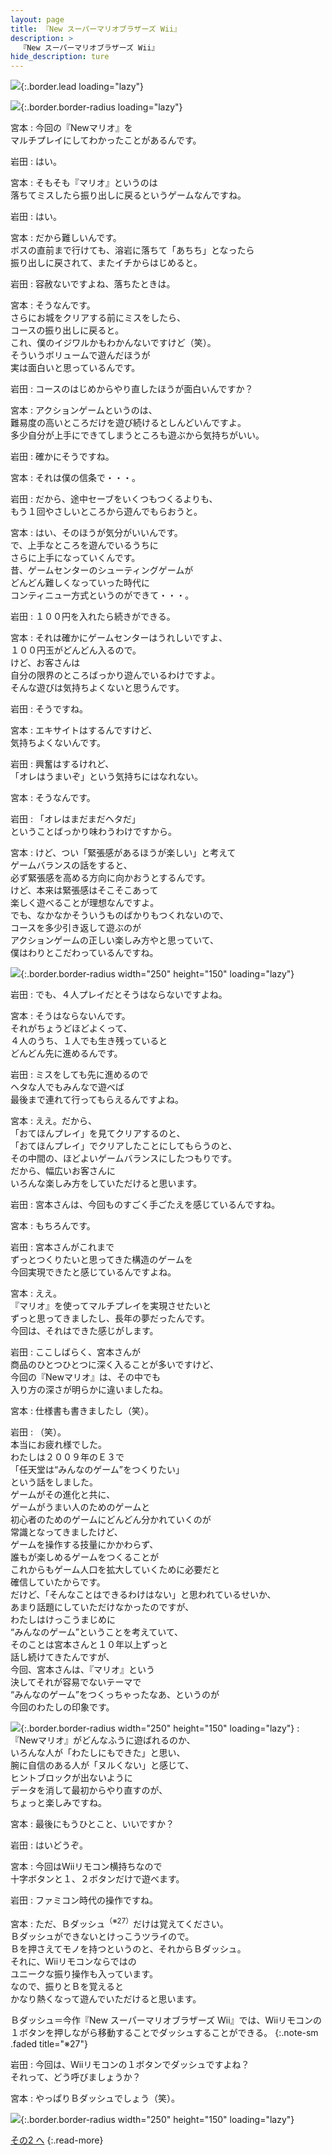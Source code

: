 ```yaml
---
layout: page
title: 『New スーパーマリオブラザーズ Wii』
description: >
  『New スーパーマリオブラザーズ Wii』
hide_description: ture
---
```


![](/others/interviews/jp/wii/smnj/vol1/img/mainvisual9.jpg){:.border.lead loading="lazy"}

![](/others/interviews/jp/wii/smnj/vol1/img/img_h2.gif){:.border.border-radius loading="lazy"}

宮本
: 今回の『Newマリオ』を<br>マルチプレイにしてわかったことがあるんです。

岩田
: はい。

宮本
: そもそも『マリオ』というのは<br>落ちてミスしたら振り出しに戻るというゲームなんですね。

岩田
: はい。

宮本
: だから難しいんです。<br>ボスの直前まで行けても、溶岩に落ちて「あちち」となったら<br>振り出しに戻されて、またイチからはじめると。

岩田
: 容赦ないですよね、落ちたときは。

宮本
: そうなんです。<br>さらにお城をクリアする前にミスをしたら、<br>コースの振り出しに戻ると。<br>これ、僕のイジワルかもわかんないですけど（笑）。<br>そういうボリュームで遊んだほうが<br>実は面白いと思っているんです。

岩田
: コースのはじめからやり直したほうが面白いんですか？

宮本
: アクションゲームというのは、<br>難易度の高いところだけを遊び続けるとしんどいんですよ。<br>多少自分が上手にできてしまうところも遊ぶから気持ちがいい。

岩田
: 確かにそうですね。

宮本
: それは僕の信条で・・・。

岩田
: だから、途中セーブをいくつもつくるよりも、<br>もう１回やさしいところから遊んでもらおうと。

宮本
: はい、そのほうが気分がいいんです。<br>で、上手なところを遊んでいるうちに<br>さらに上手になっていくんです。<br>昔、ゲームセンターのシューティングゲームが<br>どんどん難しくなっていった時代に<br>コンティニュー方式というのができて・・・。

岩田
: １００円を入れたら続きができる。

宮本
: それは確かにゲームセンターはうれしいですよ、<br>１００円玉がどんどん入るので。<br>けど、お客さんは<br>自分の限界のところばっかり遊んでいるわけですよ。<br>そんな遊びは気持ちよくないと思うんです。

岩田
: そうですね。

宮本
: エキサイトはするんですけど、<br>気持ちよくないんです。

岩田
: 興奮はするけれど、<br>「オレはうまいぞ」という気持ちにはなれない。

宮本
: そうなんです。

岩田
: 「オレはまだまだヘタだ」<br>ということばっかり味わうわけですから。

宮本
: けど、つい「緊張感があるほうが楽しい」と考えて<br>ゲームバランスの話をすると、<br>必ず緊張感を高める方向に向かおうとするんです。<br>けど、本来は緊張感はそこそこあって<br>楽しく遊べることが理想なんですよ。<br>でも、なかなかそういうものばかりもつくれないので、<br>コースを多少引き返して遊ぶのが<br>アクションゲームの正しい楽しみ方やと思っていて、<br>僕はわりとこだわっているんですね。

![](/others/interviews/jp/wii/smnj/vol1/img/photo19.jpg){:.border.border-radius width="250" height="150" loading="lazy"}

岩田
: でも、４人プレイだとそうはならないですよね。

宮本
: そうはならないんです。<br>それがちょうどほどよくって、<br>４人のうち、１人でも生き残っていると<br>どんどん先に進めるんです。

岩田
: ミスをしても先に進めるので<br>ヘタな人でもみんなで遊べば<br>最後まで連れて行ってもらえるんですよね。

宮本
: ええ。だから、<br>「おてほんプレイ」を見てクリアするのと、<br>「おてほんプレイ」でクリアしたことにしてもらうのと、<br>その中間の、ほどよいゲームバランスにしたつもりです。<br>だから、幅広いお客さんに<br>いろんな楽しみ方をしていただけると思います。

岩田
: 宮本さんは、今回ものすごく手ごたえを感じているんですね。

宮本
: もちろんです。

岩田
: 宮本さんがこれまで<br>ずっとつくりたいと思ってきた構造のゲームを<br>今回実現できたと感じているんですよね。

宮本
: ええ。<br>『マリオ』を使ってマルチプレイを実現させたいと<br>ずっと思ってきましたし、長年の夢だったんです。<br>今回は、それはできた感じがします。

岩田
: ここしばらく、宮本さんが<br>商品のひとつひとつに深く入ることが多いですけど、<br>今回の『Newマリオ』は、その中でも<br>入り方の深さが明らかに違いましたね。

宮本
: 仕様書も書きましたし（笑）。

岩田
: （笑）。<br>本当にお疲れ様でした。<br>わたしは２００９年のＥ３で<br>「任天堂は“みんなのゲーム”をつくりたい」<br>という話をしました。<br>ゲームがその進化と共に、<br>ゲームがうまい人のためのゲームと<br>初心者のためのゲームにどんどん分かれていくのが<br>常識となってきましたけど、<br>ゲームを操作する技量にかかわらず、<br>誰もが楽しめるゲームをつくることが<br>これからもゲーム人口を拡大していくために必要だと<br>確信していたからです。<br>だけど、「そんなことはできるわけはない」と思われているせいか、<br>あまり話題にしていただけなかったのですが、<br>わたしはけっこうまじめに<br>“みんなのゲーム”ということを考えていて、<br>そのことは宮本さんと１０年以上ずっと<br>話し続けてきたんですが、<br>今回、宮本さんは、『マリオ』という<br>決してそれが容易でないテーマで<br>“みんなのゲーム”をつくっちゃったなあ、というのが<br>今回のわたしの印象です。

![](/others/interviews/jp/wii/smnj/vol1/img/photo20.jpg){:.border.border-radius width="250" height="150" loading="lazy"}
: 『Newマリオ』がどんなふうに遊ばれるのか、<br>いろんな人が「わたしにもできた」と思い、<br>腕に自信のある人が「ヌルくない」と感じて、<br>ヒントブロックが出ないように<br>データを消して最初からやり直すのが、<br>ちょっと楽しみですね。

宮本
: 最後にもうひとこと、いいですか？

岩田
: はいどうぞ。

宮本
: 今回はWiiリモコン横持ちなので<br>十字ボタンと１、２ボタンだけで遊べます。

岩田
: ファミコン時代の操作ですね。

宮本
: ただ、Ｂダッシュ<sup>（※27）</sup>だけは覚えてください。<br>Ｂダッシュができないとけっこうツライので。<br>Ｂを押さえてモノを持つというのと、それからＢダッシュ。<br>それに、Wiiリモコンならではの<br>ユニークな振り操作も入っています。<br>なので、振りとＢを覚えると<br>かなり熱くなって遊んでいただけると思います。

Ｂダッシュ＝今作『New スーパーマリオブラザーズ Wii』では、Wiiリモコンの１ボタンを押しながら移動することでダッシュすることができる。
{:.note-sm .faded title="※27"}

岩田
: 今回は、Wiiリモコンの１ボタンでダッシュですよね？　<br>それって、どう呼びましょうか？

宮本
: やっぱりＢダッシュでしょう（笑）。

![](/others/interviews/jp/wii/smnj/vol1/img/photo21.jpg){:.border.border-radius width="250" height="150" loading="lazy"}

[その2 へ](../vol2/1.md)
{:.read-more}

